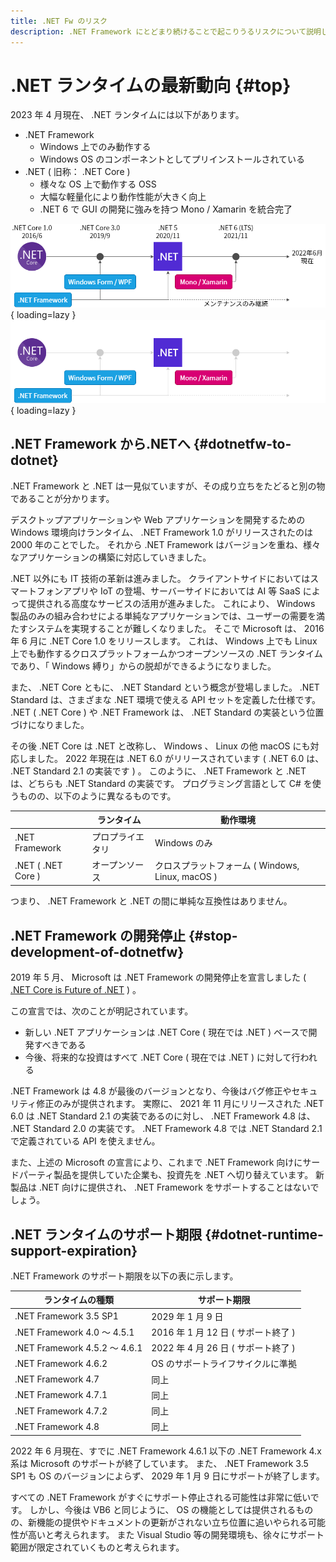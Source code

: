 ```yaml
---
title: .NET Fw のリスク
description: .NET Framework にとどまり続けることで起こりうるリスクについて説明します。
---
```


# .NET ランタイムの最新動向 {#top}

<!-- cSpell:ignore dotnetfw -->

2023 年 4 月現在、 .NET ランタイムには以下があります。

- .NET Framework
    - Windows 上でのみ動作する
    - Windows OS のコンポーネントとしてプリインストールされている
- .NET  ( 旧称： .NET Core )
    - 様々な OS 上で動作する OSS
    - 大幅な軽量化により動作性能が大きく向上
    - .NET 6 で GUI の開発に強みを持つ Mono / Xamarin を統合完了

![.NET ランタイムの進化と統合](../../../images/guidebooks/migration/dotnetfw-risk/evolution-and-integration-of-dotnet-light.png#only-light){ loading=lazy }
![.NET ランタイムの進化と統合](../../../images/guidebooks/migration/dotnetfw-risk/evolution-and-integration-of-dotnet-dark.png#only-dark){ loading=lazy }

## .NET Framework から.NETへ {#dotnetfw-to-dotnet}

.NET Framework と .NET は一見似ていますが、その成り立ちをたどると別の物であることが分かります。

デスクトップアプリケーションや Web アプリケーションを開発するための Windows 環境向けランタイム、 .NET Framework 1.0 がリリースされたのは 2000 年のことでした。
それから .NET Framework はバージョンを重ね、様々なアプリケーションの構築に対応していきました。

.NET 以外にも IT 技術の革新は進みました。
クライアントサイドにおいてはスマートフォンアプリや IoT の登場、サーバーサイドにおいては AI 等 SaaS によって提供される高度なサービスの活用が進みました。
これにより、 Windows 製品のみの組み合わせによる単純なアプリケーションでは、ユーザーの需要を満たすシステムを実現することが難しくなりました。
そこで Microsoft は、 2016 年 6 月に .NET Core 1.0 をリリースします。
これは、 Windows 上でも Linux 上でも動作するクロスプラットフォームかつオープンソースの .NET ランタイムであり、「 Windows 縛り」からの脱却ができるようになりました。

また、 .NET Core ともに、 .NET Standard という概念が登場しました。
.NET Standard は、さまざまな .NET 環境で使える API セットを定義した仕様です。
.NET ( .NET Core ) や .NET Framework は、 .NET Standard の実装という位置づけになりました。

その後 .NET Core は .NET と改称し、 Windows 、 Linux の他 macOS にも対応しました。
2022 年現在は .NET 6.0 がリリースされています ( .NET 6.0 は、 .NET Standard 2.1 の実装です ) 。
このように、 .NET Framework と .NET は、どちらも .NET Standard の実装です。
プログラミング言語として C# を使うものの、以下のように異なるものです。

|                    | ランタイム       | 動作環境                                         |
| ------------------ | ---------------- | ------------------------------------------------ |
| .NET Framework     | プロプライエタリ | Windows のみ                                     |
| .NET ( .NET Core ) | オープンソース   | クロスプラットフォーム ( Windows, Linux, macOS ) |

つまり、 .NET Framework と .NET の間に単純な互換性はありません。

## .NET Framework の開発停止 {#stop-development-of-dotnetfw}

2019 年 5 月、 Microsoft は .NET Framework の開発停止を宣言しました ( [.NET Core is Future of .NET](https://devblogs.microsoft.com/dotnet/net-core-is-the-future-of-net/) ) 。

この宣言では、次のことが明記されています。

- 新しい .NET アプリケーションは .NET Core ( 現在では .NET ) ベースで開発すべきである
- 今後、将来的な投資はすべて .NET Core ( 現在では .NET ) に対して行われる

.NET Framework は 4.8 が最後のバージョンとなり、今後はバグ修正やセキュリティ修正のみが提供されます。
実際に、 2021 年 11 月にリリースされた .NET 6.0 は .NET Standard 2.1 の実装であるのに対し、 .NET Framework 4.8 は、 .NET Standard 2.0 の実装です。
.NET Framework 4.8 では .NET Standard 2.1 で定義されている API を使えません。

また、上述の Microsoft の宣言により、これまで .NET Framework 向けにサードパーティ製品を提供していた企業も、投資先を .NET へ切り替えています。
新製品は .NET 向けに提供され、 .NET Framework をサポートすることはないでしょう。

## .NET ランタイムのサポート期限 {#dotnet-runtime-support-expiration}

.NET Framework のサポート期限を以下の表に示します。

| ランタイムの種類              | サポート期限                        |
| ----------------------------- | ----------------------------------- |
| .NET Framework 3.5 SP1        | 2029 年 1 月 9 日                   |
| .NET Framework 4.0 ～ 4.5.1   | 2016 年 1 月 12 日 ( サポート終了 ) |
| .NET Framework 4.5.2 ～ 4.6.1 | 2022 年 4 月 26 日 ( サポート終了 ) |
| .NET Framework 4.6.2          | OS のサポートライフサイクルに準拠   |
| .NET Framework 4.7            | 同上                                |
| .NET Framework 4.7.1          | 同上                                |
| .NET Framework 4.7.2          | 同上                                |
| .NET Framework 4.8            | 同上                                |

2022 年 6 月現在、すでに .NET Framework 4.6.1 以下の .NET Framework 4.x 系は Microsoft のサポートが終了しています。
また、 .NET Framework 3.5 SP1 も OS のバージョンによらず、 2029 年 1 月 9 日にサポートが終了します。

すべての .NET Framework がすぐにサポート停止される可能性は非常に低いです。
しかし、今後は VB6 と同じように、 OS の機能としては提供されるものの、新機能の提供やドキュメントの更新がされない立ち位置に追いやられる可能性が高いと考えられます。
また Visual Studio 等の開発環境も、徐々にサポート範囲が限定されていくものと考えられます。
